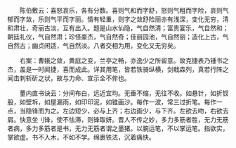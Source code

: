 <!-- { "loadSidebar": true } -->
　　陈伯敷云：喜怒哀乐，各有分数。喜则气和而字舒，怒则气粗而字险，哀则气郁而字敛，乐则气平而字丽。情有轻重，则字之敛舒险丽亦有浅深，变化无穷，清和肃壮，奇丽古淡，互有出入。题是山水仙隐，气自然清；富贵宴乐，气自然和；朝廷礼仪，气自然肃；珍怪豪杰，气自然奇；佳丽园池，气自然丽；造化上古，气自然古；幽贞闲适，气自然淡。八者交相为用，变化又无穷矣。 

　　右案：曹娥之敛，黄庭之变，兰亭之畅，亦逸少之所留意。故克捷表乃锺书之杰，盖是一时闻捷，喜而成此。详其用笔，皆若铁骑纵横，剑戟森列，真若行阵之闻击刺斩斫之状，故与力命、宣示全不侔也。 

　　董内直书诀云：分间布白，远近宜均。无垂不缩，无往不收。如悬针，如折钗股，如壁坼，如屋漏雨，如印印泥，如锥画沙。每作一波，常三过折笔。每作一点，当隐锋而为之。左边短少，必与上齐；右边画少，与下齐。左欲去吻，右欲去肩。快意坐刂锋，使不怯滞，则锋取妍。晋人不传之妙，多力多筋者胜，无力无筋者病，多力多筋者是书，无力无筋者谓之墨猪。以腕运笔，不以掌运笔。指欲实，掌欲虚。书不入木，不如不学。绵裹铁法，沉着痛快。 

